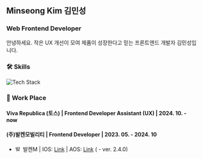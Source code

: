 
## Minseong Kim 김민성
### Web Frontend Developer
안녕하세요. 작은 UX 개선이 모여 제품이 성장한다고 믿는 프론트엔드 개발자 김민성입니다.


### 🛠️ Skills
<img src="https://skillicons.dev/icons?i=html,css,js,ts,react,next&perline=6" alt="Tech Stack" /> 

### 🏢 Work Place
#### Viva Republica (토스) | Frontend Developer Assistant (UX) | 2024. 10. - now

#### (주)발켄모빌리티 | Frontend Developer | 2023. 05. - 2024. 10

- <img src="https://github.com/user-attachments/assets/345ff90a-c002-4a7d-8610-0668f9a65f54" alt="발켄M 아이콘" width="16" height="16" /> 발켄M | IOS: [Link](https://apps.apple.com/kr/app/%EB%B0%9C%EC%BC%84m/id6450990490) | AOS: [Link](https://play.google.com/store/apps/details?id=com.balkensharing) ( - ver. 2.4.0)

<br>

<!--
**akimcse/akimcse** is a ✨ _special_ ✨ repository because its `README.md` (this file) appears on your GitHub profile.

Here are some ideas to get you started:

- 🔭 I’m currently working on ...
- 🌱 
- 👯 I’m looking to collaborate on ...
- 🤔 I’m looking for help with ...
- 💬 Ask me about ...
- 📫 How to reach me: ...
- 😄 Pronouns: ...
- ⚡ Fun fact: ...
-->
